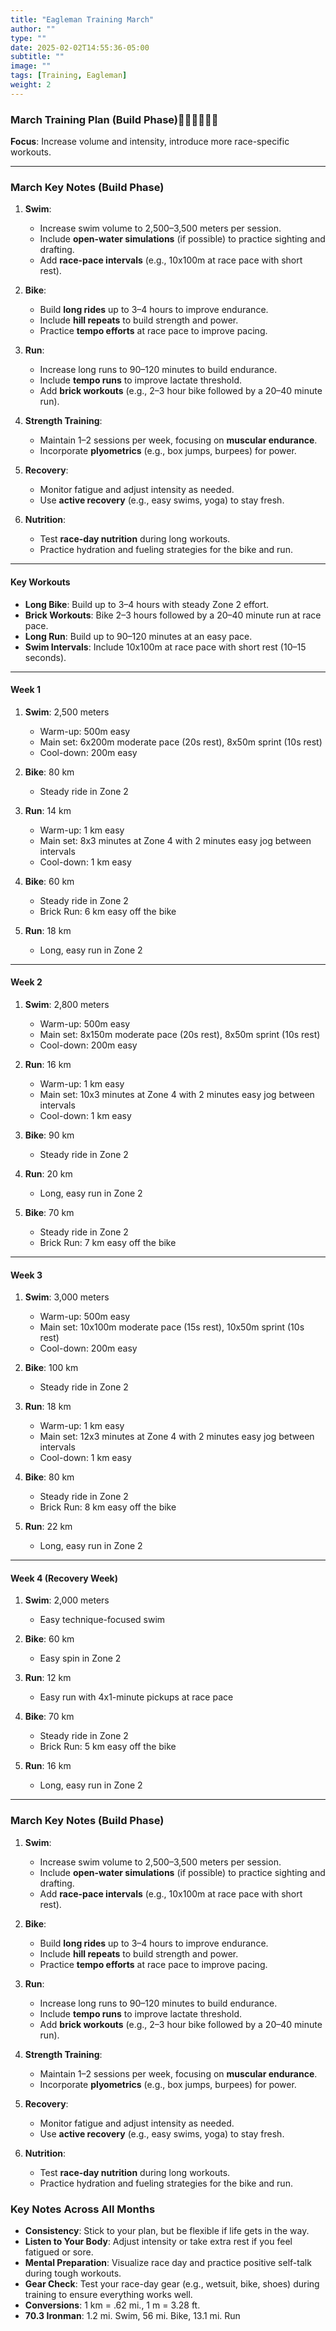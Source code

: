 ```yaml
---
title: "Eagleman Training March"
author: ""
type: ""
date: 2025-02-02T14:55:36-05:00
subtitle: ""
image: ""
tags: [Training, Eagleman]
weight: 2
---
```

### **March Training Plan (Build Phase)**🏊‍♂️🚴‍♂️🏃‍♂️  
**Focus**: Increase volume and intensity, introduce more race-specific workouts.

---

### **March Key Notes (Build Phase)**  

1. **Swim**:  
   - Increase swim volume to 2,500–3,500 meters per session.  
   - Include **open-water simulations** (if possible) to practice sighting and drafting.  
   - Add **race-pace intervals** (e.g., 10x100m at race pace with short rest).  

2. **Bike**:  
   - Build **long rides** up to 3–4 hours to improve endurance.  
   - Include **hill repeats** to build strength and power.  
   - Practice **tempo efforts** at race pace to improve pacing.  

3. **Run**:  
   - Increase long runs to 90–120 minutes to build endurance.  
   - Include **tempo runs** to improve lactate threshold.  
   - Add **brick workouts** (e.g., 2–3 hour bike followed by a 20–40 minute run).  

4. **Strength Training**:  
   - Maintain 1–2 sessions per week, focusing on **muscular endurance**.  
   - Incorporate **plyometrics** (e.g., box jumps, burpees) for power.  

5. **Recovery**:  
   - Monitor fatigue and adjust intensity as needed.  
   - Use **active recovery** (e.g., easy swims, yoga) to stay fresh.  

6. **Nutrition**:  
   - Test **race-day nutrition** during long workouts.  
   - Practice hydration and fueling strategies for the bike and run.
   
---

#### **Key Workouts**  
- **Long Bike**: Build up to 3–4 hours with steady Zone 2 effort.  
- **Brick Workouts**: Bike 2–3 hours followed by a 20–40 minute run at race pace.  
- **Long Run**: Build up to 90–120 minutes at an easy pace.  
- **Swim Intervals**: Include 10x100m at race pace with short rest (10–15 seconds).  

---

#### **Week 1**  
1. **Swim**: 2,500 meters  
   - Warm-up: 500m easy  
   - Main set: 6x200m moderate pace (20s rest), 8x50m sprint (10s rest)  
   - Cool-down: 200m easy  

2. **Bike**: 80 km  
   - Steady ride in Zone 2  

3. **Run**: 14 km  
   - Warm-up: 1 km easy  
   - Main set: 8x3 minutes at Zone 4 with 2 minutes easy jog between intervals  
   - Cool-down: 1 km easy  

4. **Bike**: 60 km  
   - Steady ride in Zone 2  
   - Brick Run: 6 km easy off the bike  

5. **Run**: 18 km  
   - Long, easy run in Zone 2  

---

#### **Week 2**  
1. **Swim**: 2,800 meters  
   - Warm-up: 500m easy  
   - Main set: 8x150m moderate pace (20s rest), 8x50m sprint (10s rest)  
   - Cool-down: 200m easy  

2. **Run**: 16 km  
   - Warm-up: 1 km easy  
   - Main set: 10x3 minutes at Zone 4 with 2 minutes easy jog between intervals  
   - Cool-down: 1 km easy  

3. **Bike**: 90 km  
   - Steady ride in Zone 2  

4. **Run**: 20 km  
   - Long, easy run in Zone 2  

5. **Bike**: 70 km  
   - Steady ride in Zone 2  
   - Brick Run: 7 km easy off the bike  

---

#### **Week 3**  
1. **Swim**: 3,000 meters  
   - Warm-up: 500m easy  
   - Main set: 10x100m moderate pace (15s rest), 10x50m sprint (10s rest)  
   - Cool-down: 200m easy  

2. **Bike**: 100 km  
   - Steady ride in Zone 2  

3. **Run**: 18 km  
   - Warm-up: 1 km easy  
   - Main set: 12x3 minutes at Zone 4 with 2 minutes easy jog between intervals  
   - Cool-down: 1 km easy  

4. **Bike**: 80 km  
   - Steady ride in Zone 2  
   - Brick Run: 8 km easy off the bike  

5. **Run**: 22 km  
   - Long, easy run in Zone 2  

---

#### **Week 4 (Recovery Week)**  
1. **Swim**: 2,000 meters  
   - Easy technique-focused swim  

2. **Bike**: 60 km  
   - Easy spin in Zone 2  

3. **Run**: 12 km  
   - Easy run with 4x1-minute pickups at race pace  

4. **Bike**: 70 km  
   - Steady ride in Zone 2  
   - Brick Run: 5 km easy off the bike  

5. **Run**: 16 km  
   - Long, easy run in Zone 2 

---

### **March Key Notes (Build Phase)**  

1. **Swim**:  
   - Increase swim volume to 2,500–3,500 meters per session.  
   - Include **open-water simulations** (if possible) to practice sighting and drafting.  
   - Add **race-pace intervals** (e.g., 10x100m at race pace with short rest).  

2. **Bike**:  
   - Build **long rides** up to 3–4 hours to improve endurance.  
   - Include **hill repeats** to build strength and power.  
   - Practice **tempo efforts** at race pace to improve pacing.  

3. **Run**:  
   - Increase long runs to 90–120 minutes to build endurance.  
   - Include **tempo runs** to improve lactate threshold.  
   - Add **brick workouts** (e.g., 2–3 hour bike followed by a 20–40 minute run).  

4. **Strength Training**:  
   - Maintain 1–2 sessions per week, focusing on **muscular endurance**.  
   - Incorporate **plyometrics** (e.g., box jumps, burpees) for power.  

5. **Recovery**:  
   - Monitor fatigue and adjust intensity as needed.  
   - Use **active recovery** (e.g., easy swims, yoga) to stay fresh.  

6. **Nutrition**:  
   - Test **race-day nutrition** during long workouts.  
   - Practice hydration and fueling strategies for the bike and run.  
   
### **Key Notes Across All Months**  
- **Consistency**: Stick to your plan, but be flexible if life gets in the way.  
- **Listen to Your Body**: Adjust intensity or take extra rest if you feel fatigued or sore.  
- **Mental Preparation**: Visualize race day and practice positive self-talk during tough workouts.  
- **Gear Check**: Test your race-day gear (e.g., wetsuit, bike, shoes) during training to ensure everything works well.
- **Conversions**: 1 km = .62 mi., 1 m = 3.28 ft.
- **70.3 Ironman**: 1.2 mi. Swim, 56 mi. Bike, 13.1 mi. Run   